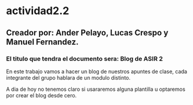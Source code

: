 # actividad2.2
## Creador por: Ander Pelayo, Lucas Crespo y Manuel Fernandez.

### El titulo que tendra el documento sera: Blog de ASIR 2

En este trabajo vamos a hacer un blog de nuestros apuntes de clase, cada integrante del grupo hablara de un modulo distinto.

A dia de hoy no tenemos claro si usararemos alguna plantilla u optaremos por crear el blog desde cero.

